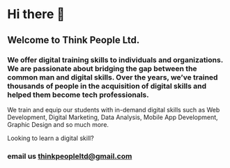 # Hi there 👋
## Welcome to Think People Ltd.
### We offer digital training skills to individuals and organizations. We are passionate about bridging the gap between the common man and digital skills. Over the years, we’ve trained thousands of people in the acquisition of digital skills and helped them become tech professionals.

We train and equip our students with in-demand digital skills such as Web Development, Digital Marketing, Data Analysis, Mobile App Development, Graphic Design and so much more.

Looking to learn a digital skill?
### email us thinkpeopleltd@gmail.com
<!--
**thinkpeopleltd/thinkpeopleltd** is a ✨ _special_ ✨ repository because its `README.md` (this file) appears on your GitHub profile.

Here are some ideas to get you started:

- 🔭 I’m currently working on ...
- 🌱 I’m currently learning ...
- 👯 I’m looking to collaborate on ...
- 🤔 I’m looking for help with ...
- 💬 Ask me about ...
- 📫 How to reach me: ...
- 😄 Pronouns: ...
- ⚡ Fun fact: ...
-->
